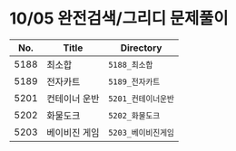 # 10/05 완전검색/그리디 문제풀이

| No.  | Title       | Directory         |
| ---- | ----------- | ----------------- |
| 5188 | 최소합    | `5188_최소합`   |
| 5189 | 전자카트 | `5189_전자카트` |
| 5201 | 컨테이너 운반 | `5201_컨테이너운반` |
| 5202 | 화물도크   | `5202_화물도크`      |
| 5203 | 베이비진 게임 | `5203_베이비진게임`      |
